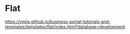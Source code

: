 # Flat

https://vmiis.github.io/business-portal-tutorials-and-templates/templates/flat/index.html?database=development  
